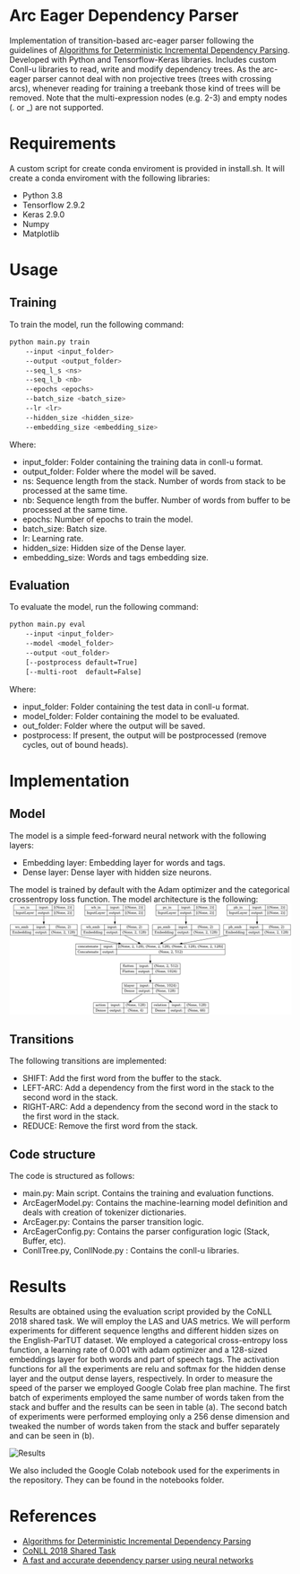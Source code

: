 # Arc Eager Dependency Parser
Implementation of transition-based arc-eager parser following the guidelines of [Algorithms for Deterministic Incremental Dependency Parsing](https://aclanthology.org/J08-4003.pdf). Developed with Python and Tensorflow-Keras libraries. Includes custom Conll-u libraries to read, write and modify dependency trees. As the arc-eager parser cannot deal with non projective trees (trees with crossing arcs), whenever reading for training a treebank those kind of trees will be removed. Note that the multi-expression nodes (e.g. 2-3) and empty nodes (. or _) are not supported.

# Requirements

A custom script for create conda enviroment is provided in install.sh. It will create a conda enviroment with the following libraries:

- Python 3.8
- Tensorflow 2.9.2
- Keras 2.9.0
- Numpy 
- Matplotlib

# Usage

## Training

To train the model, run the following command:

```bash
python main.py train
    --input <input_folder> 
    --output <output_folder> 
    --seq_l_s <ns> 
    --seq_l_b <nb>
    --epochs <epochs> 
    --batch_size <batch_size> 
    --lr <lr> 
    --hidden_size <hidden_size> 
    --embedding_size <embedding_size> 
```

Where:

- input_folder: Folder containing the training data in conll-u format.
- output_folder: Folder where the model will be saved.
- ns: Sequence length from the stack. Number of words from stack to be processed at the same time.
- nb: Sequence length from the buffer. Number of words from buffer to be processed at the same time.
- epochs: Number of epochs to train the model.
- batch_size: Batch size.
- lr: Learning rate.
- hidden_size: Hidden size of the Dense layer.
- embedding_size: Words and tags embedding size.

## Evaluation

To evaluate the model, run the following command:

```bash
python main.py eval
    --input <input_folder> 
    --model <model_folder> 
    --output <out_folder> 
    [--postprocess default=True]
    [--multi-root  default=False]
```

Where:

- input_folder: Folder containing the test data in conll-u format.
- model_folder: Folder containing the model to be evaluated.
- out_folder: Folder where the output will be saved.
- postprocess: If present, the output will be postprocessed (remove cycles, out of bound heads).

# Implementation

## Model

The model is a simple feed-forward neural network with the following layers:

- Embedding layer: Embedding layer for words and tags.
- Dense layer: Dense layer with hidden size neurons.

The model is trained by default with the Adam optimizer and the categorical crossentropy loss function. The model architecture is the following:
![Model architecture](http://github.com/polifack/Arc-Eager-Dependency-Parser/blob/main/pics/model_architecture.png)

## Transitions

The following transitions are implemented:

- SHIFT: Add the first word from the buffer to the stack.
- LEFT-ARC: Add a dependency from the first word in the stack to the second word in the stack.
- RIGHT-ARC: Add a dependency from the second word in the stack to the first word in the stack.
- REDUCE: Remove the first word from the stack.

## Code structure

The code is structured as follows:

- main.py: Main script. Contains the training and evaluation functions.
- ArcEagerModel.py: Contains the machine-learning model definition and deals with creation of tokenizer dictionaries.
- ArcEager.py: Contains the parser transition logic.
- ArcEagerConfig.py: Contains the parser configuration logic (Stack, Buffer, etc).
- ConllTree.py, ConllNode.py : Contains the conll-u libraries.

# Results

Results are obtained using the evaluation script provided by the CoNLL 2018 shared task. We will employ the LAS and UAS metrics. We will perform experiments for different sequence lengths and different hidden sizes on the English-ParTUT dataset. We employed a categorical cross-entropy loss function, a learning rate of 0.001 with adam optimizer and a 128-sized embeddings layer for both words and part of speech tags. The activation functions for all the experiments are relu and softmax for the hidden dense layer and the output dense layers, respectively. In order to measure the speed of the parser we employed Google Colab free plan machine. The first batch of experiments employed the same number of words taken from the stack and buffer and the results can be seen in table (a). The second batch of experiments were performed employing only a 256 dense dimension
and tweaked the number of words taken from the stack and buffer separately and can be seen in (b).

![Results](http://github.com/polifac/Arc-Eager-Dependency-Parser/blob/main/pics/results.png)

We also included the Google Colab notebook used for the experiments in the repository. They can be found in the notebooks folder.

# References

- [Algorithms for Deterministic Incremental Dependency Parsing](https://aclanthology.org/J08-4003.pdf)
- [CoNLL 2018 Shared Task](https://universaldependencies.org/conll18/)
- [A fast and accurate dependency parser using neural networks](https://aclanthology.org/D14-1082/)



